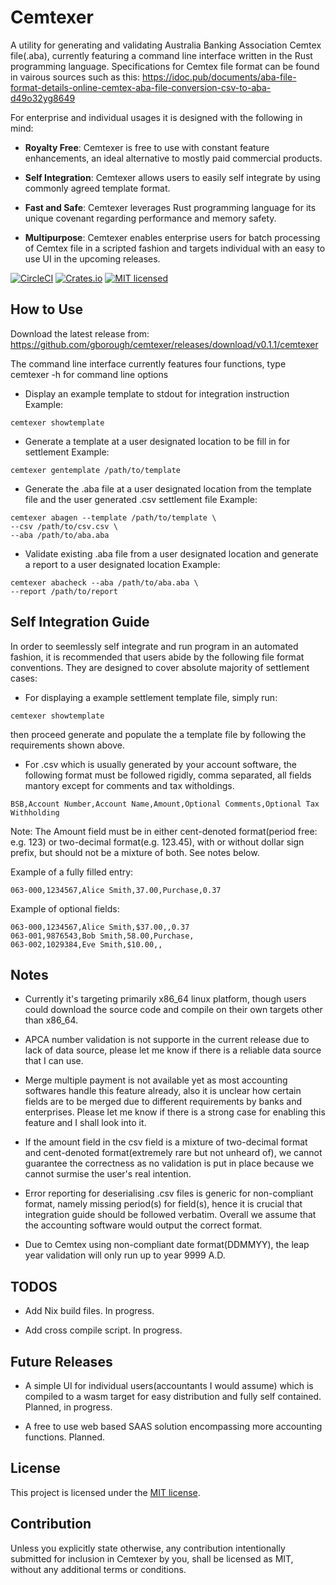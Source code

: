 # Cemtexer

A utility for generating and validating Australia Banking Association
Cemtex file(.aba), currently featuring a command line interface written
in the Rust programming language. Specifications for Cemtex file format
can be found in vairous sources such as this:
https://idoc.pub/documents/aba-file-format-details-online-cemtex-aba-file-conversion-csv-to-aba-d49o32yg8649

For enterprise and individual usages it is designed with the following in mind:

* **Royalty Free**: Cemtexer is free to use with constant feature enhancements,
an ideal alternative to mostly paid commercial products.

* **Self Integration**: Cemtexer allows users to easily self integrate by using
commonly agreed template format.

* **Fast and Safe**: Cemtexer leverages Rust programming language for its
unique covenant regarding performance and memory safety.

* **Multipurpose**: Cemtexer enables enterprise users for batch processing
of Cemtex file in a scripted fashion and targets individual with an easy to use
UI in the upcoming releases.

[![CircleCI](https://circleci.com/gh/gborough/cemtexer/tree/main.svg?style=svg)](https://circleci.com/gh/gborough/cemtexer/tree/main)
[![Crates.io][crates-badge]][crates-url]
[![MIT licensed][mit-badge]][mit-url]

[crates-badge]: https://img.shields.io/crates/v/tokio.svg
[crates-url]: https://crates.io/crates/cemtexer
[mit-badge]: https://img.shields.io/badge/license-MIT-blue.svg
[mit-url]: https://github.com/gborough/cemtexer/blob/main/LICENSE

## How to Use

Download the latest release from:
https://github.com/gborough/cemtexer/releases/download/v0.1.1/cemtexer

The command line interface currently features four functions, type cemtexer -h
for command line options

* Display an example template to stdout for integration instruction
Example:

```
cemtexer showtemplate
```

* Generate a template at a user designated location to be fill in for settlement
Example:

```
cemtexer gentemplate /path/to/template
```

* Generate the .aba file at a user designated location from the template file and 
the user generated .csv settlement file
Example:

```
cemtexer abagen --template /path/to/template \
--csv /path/to/csv.csv \
--aba /path/to/aba.aba
```

* Validate existing .aba file from a user designated location and generate
a report to a user designated location
Example:

```
cemtexer abacheck --aba /path/to/aba.aba \
--report /path/to/report
```

## Self Integration Guide

In order to seemlessly self integrate and run program in an automated fashion,
it is recommended that users abide by the following file format conventions. They
are designed to cover absolute majority of settlement cases:

* For displaying a example settlement template file, simply run:

```
cemtexer showtemplate
```

then proceed generate and populate the a template file by following the requirements
shown above.

* For .csv which is usually generated by your account software, the following format
must be followed rigidly, comma separated, all fields mantory except for comments and
tax witholdings.

```
BSB,Account Number,Account Name,Amount,Optional Comments,Optional Tax Withholding
```
Note: The Amount field must be in either cent-denoted format(period free: e.g. 123) or
two-decimal format(e.g. 123.45), with or without dollar sign prefix, but should not be
a mixture of both. See notes below. 

Example of a fully filled entry:

```
063-000,1234567,Alice Smith,37.00,Purchase,0.37
```

Example of optional fields:

```
063-000,1234567,Alice Smith,$37.00,,0.37
063-001,9876543,Bob Smith,58.00,Purchase,
063-002,1029384,Eve Smith,$10.00,,
```

## Notes

* Currently it's targeting primarily x86_64 linux platform, though users could download the
source code and compile on their own targets other than x86_64.

* APCA number validation is not supporte in the current release due to lack of data source,
please let me know if there is a reliable data source that I can use.

* Merge multiple payment is not available yet as most accounting softwares handle
this feature already, also it is unclear how certain fields are to be merged due to
different requirements by banks and enterprises. Please let me know if there is a 
strong case for enabling this feature and I shall look into it.

* If the amount field in the csv field is a mixture of two-decimal format and cent-denoted
format(extremely rare but not unheard of), we cannot guarantee the correctness as no validation
is put in place because we cannot surmise the user's real intention.

* Error reporting for deserialising .csv files is generic for non-compliant format, namely
missing period(s) for field(s), hence it is crucial that integration guide should be followed
verbatim. Overall we assume that the accounting software would output the correct format.

* Due to Cemtex using non-compliant date format(DDMMYY), the leap year validation will only
run up to year 9999 A.D.

## TODOS

* Add Nix build files. In progress.

* Add cross compile script. In progress.

## Future Releases

* A simple UI for individual users(accountants I would assume) which is compiled to a wasm
target for easy distribution and fully self contained. Planned, in progress.

* A free to use web based SAAS solution encompassing more accounting functions. Planned.

## License

This project is licensed under the [MIT license].

[MIT license]: https://github.com/gborough/cemtexer/blob/main/LICENSE

## Contribution

Unless you explicitly state otherwise, any contribution intentionally submitted
for inclusion in Cemtexer by you, shall be licensed as MIT, without any additional
terms or conditions.